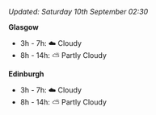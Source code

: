 *Updated: Saturday 10th September 02:30*

**Glasgow**

* 3h - 7h: :cloud: Cloudy
* 8h - 14h: :partly_sunny: Partly Cloudy

**Edinburgh**

* 3h - 7h: :cloud: Cloudy
* 8h - 14h: :partly_sunny: Partly Cloudy
